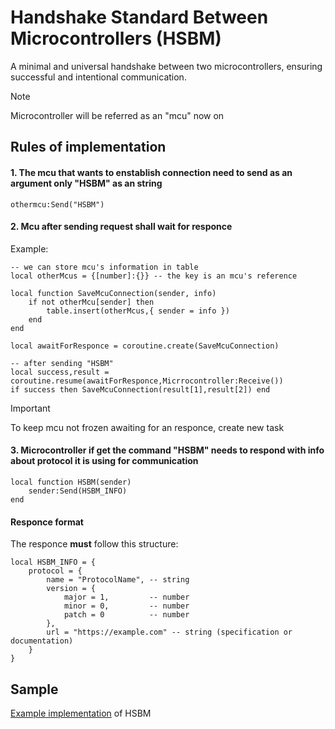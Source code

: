 # Handshake Standard Between Microcontrollers (HSBM)

A minimal and universal handshake between two microcontrollers, 
ensuring successful and intentional communication.

>[!NOTE]
>Microcontroller will be referred as an "mcu" now on

## Rules of implementation

#### 1. The mcu that wants to enstablish connection need to send as an argument only "HSBM" as an string
```luau
othermcu:Send("HSBM")
```
#### 2. Mcu after sending request shall wait for responce

Example:
```luau
-- we can store mcu's information in table
local otherMcus = {[number]:{}} -- the key is an mcu's reference

local function SaveMcuConnection(sender, info)
    if not otherMcu[sender] then
        table.insert(otherMcus,{ sender = info })
    end
end

local awaitForResponce = coroutine.create(SaveMcuConnection)

-- after sending "HSBM"
local success,result = coroutine.resume(awaitForResponce,Micrrocontroller:Receive())
if success then SaveMcuConnection(result[1],result[2]) end
```

>[!IMPORTANT]
>To keep mcu not frozen awaiting for an responce, create new task

#### 3. Microcontroller if get the command "HSBM" needs to respond with info about protocol it is using for communication

```luau
local function HSBM(sender)
    sender:Send(HSBM_INFO)
end
```
#### Responce format

The responce <b>must</b> follow this structure:

```luau
local HSBM_INFO = {
    protocol = {
        name = "ProtocolName", -- string
        version = {
            major = 1,         -- number
            minor = 0,         -- number
            patch = 0          -- number
        },
        url = "https://example.com" -- string (specification or documentation)
    }
}
```


## Sample

[Example implementation](sample.luau) of HSBM
